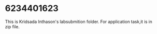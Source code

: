 # 6234401623
This is Kridsada Inthason's labsubmition folder.
For application task,it is in zip file.
